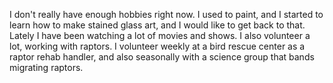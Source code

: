 I don't really have enough hobbies right now. I used to paint, and
I started to learn how to make stained glass art, and I would like
to get back to that. Lately I have been watching a lot of movies
and shows. I also volunteer a lot, working with raptors. I volunteer
weekly at a bird rescue center as a raptor rehab handler, and also
seasonally with a science group that bands migrating raptors.
